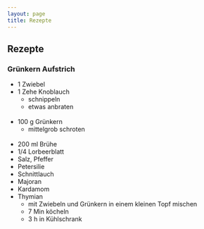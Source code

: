 ```yaml
---
layout: page
title: Rezepte
---
```


## Rezepte

### Grünkern Aufstrich
- 1 Zwiebel
- 1 Zehe Knoblauch
	- schnippeln
	- etwas anbraten
<br><br>
- 100 g Grünkern
	- mittelgrob schroten
<br><br>
- 200 ml Brühe
- 1/4 Lorbeerblatt
- Salz, Pfeffer
- Petersilie
- Schnittlauch
- Majoran
- Kardamom
- Thymian
	- mit Zwiebeln und Grünkern in einem kleinen Topf mischen
	- 7 Min köcheln
	- 3 h in Kühlschrank